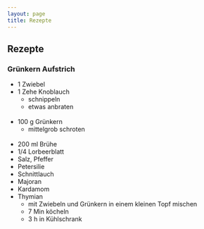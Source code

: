 ```yaml
---
layout: page
title: Rezepte
---
```


## Rezepte

### Grünkern Aufstrich
- 1 Zwiebel
- 1 Zehe Knoblauch
	- schnippeln
	- etwas anbraten
<br><br>
- 100 g Grünkern
	- mittelgrob schroten
<br><br>
- 200 ml Brühe
- 1/4 Lorbeerblatt
- Salz, Pfeffer
- Petersilie
- Schnittlauch
- Majoran
- Kardamom
- Thymian
	- mit Zwiebeln und Grünkern in einem kleinen Topf mischen
	- 7 Min köcheln
	- 3 h in Kühlschrank